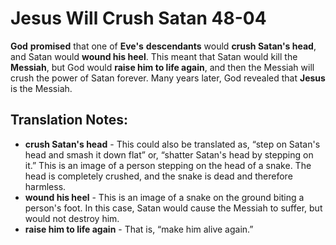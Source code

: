 Jesus Will Crush Satan 48-04
==============================


**God** **promised** that one of **Eve's** **descendants** would **crush
Satan's head**, and Satan would **wound his heel**. This meant that Satan
would kill the **Messiah**, but God would **raise him to life again**,
and then the Messiah will crush the power of Satan forever. Many years
later, God revealed that **Jesus** is the Messiah.

Translation Notes:
------------------

-   **crush Satan's head** - This could also be translated as, “step on
    Satan's head and smash it down flat” or, “shatter Satan's head
    by stepping on it.” This is an image of a person stepping on the
    head of a snake. The head is completely crushed, and the snake is
    dead and therefore harmless.
-   **wound his heel** - This is an image of a snake on the ground
    biting a person's foot. In this case, Satan would cause the Messiah
    to suffer, but would not destroy him.
-   **raise him to life again** - That is, “make him alive again.”

